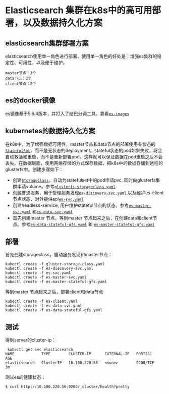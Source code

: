 # Elasticsearch 集群在k8s中的高可用部署，以及数据持久化方案
## elasticsearch集群部署方案
elasticsearch使用单一角色进行部署，使用单一角色的好处是：增强es集群的稳定性、可用性，以及便于维护。
```
master节点：3个
data节点：3个
client节点：2个
```
## es的docker镜像
es镜像基于5.6.4版本，并打入了结巴分词工具。靠看[`es-images`](es-images)

## kubernetes的数据持久化方案
在k8s中，为了增强数据可用性，master节点和data节点的部署使用有状态的[`StatefulSet`](https://kubernetes.io/docs/concepts/abstractions/controllers/statefulsets/)，而不是无状态的deployment。stateful状态的pod如果失败，将会自动救活和重启，而不是重新部署pod。这样就可以保证数据在pod重启之后不会丢失。在数据层面，使用网络存储的方式保存数据，把k8s中的数据存储到远程的glusterfs中。创建步骤如下：
- 创建[`StorageClass`](http://blog.kubernetes.io/2016/10/dynamic-provisioning-and-storage-in-kubernetes.html)，自动为statefulset中的pod申请pvc. 同时向glusterfs集群申请volume。参考[`glusterfs-storageclass.yaml`](glusterfs-storageclass.yaml)
- 创建普通服务，用于管理服务发现[`es-discovery-svc.yaml`](es-discovery-svc.yaml),以及维护es-client节点状态，对外提供api[`es-svc.yaml`](es-svc.yaml)
- 创建headless-service, 用户维护stateful节点的状态。参考[`es-master-svc.yaml`](es-master-svc.yaml) 和[`es-data-svc.yaml`](es-data-svc.yaml)
- 首先创建master 节点，等到master 节点起来之后，在创建data和client节点。参考[`es-data-stateful-gfs.yaml`](es-data-stateful-gfs.yaml) 和 [`es-master-stateful-gfs.yaml`](es-master-stateful-gfs.yaml)

## 部署
首先创建storageclass，启动服务发现和master节点：
```
kubectl create -f gluster-storage-class.yaml
kubectl create -f es-discovery-svc.yaml
kubectl create -f es-svc.yaml
kubectl craete -f es-master-svc.yaml
kubectl create -f es-master-stateful-gfs.yaml
```
等到master 节点起来之后，部署client和data节点
```
kubectl create -f es-client.yaml
kubectl create -f es-data-svc.yaml
kubectl create -f es-data-stateful-gfs.yaml
```
## 测试
得到server的cluster-ip：
```
 kubectl get svc elasticsearch
NAME            TYPE        CLUSTER-IP      EXTERNAL-IP   PORT(S)    AGE
elasticsearch   ClusterIP   10.100.220.56   <none>        9200/TCP   3m
```
测试es的健康状态：
```
$ curl http://10.100.220.56:9200/_cluster/health?pretty

```

